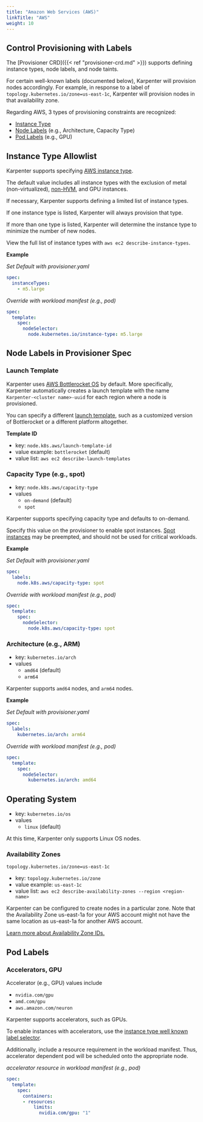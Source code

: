 ```yaml
---
title: "Amazon Web Services (AWS)"
linkTitle: "AWS"
weight: 10
---
```


## Control Provisioning with Labels

The [Provisioner CRD]({{< ref "provisioner-crd.md" >}}) supports defining
instance types, node labels, and node taints.

For certain well-known labels (documented below), Karpenter will provision
nodes accordingly. For example, in response to a label of
`topology.kubernetes.io/zone=us-east-1c`, Karpenter will provision nodes in
that availability zone.

Regarding AWS, 3 types of provisioning constraints are recognized: 
- [Instance Type](#instance-type-allowlist)
- [Node Labels](#node-lables-in-provisioner-spec) (e.g., Architecture, Capacity Type)
- [Pod Labels](#pod-labels) (e.g., GPU)

## Instance Type Allowlist

Karpenter supports specifying [AWS instance type](https://aws.amazon.com/ec2/instance-types/). 

The default value includes all instance types with the exclusion of metal
(non-virtualized),
[non-HVM](https://docs.aws.amazon.com/AWSEC2/latest/UserGuide/virtualization_types.html),
and GPU instances. 

If necessary, Karpenter supports defining a limited list of instance types. 

If one instance type is listed, Karpenter will always provision that type.

If more than one type is listed, Karpenter will determine the
instance type to minimize the number of new nodes.

View the full list of instance types with `aws ec2 describe-instance-types`.

**Example**

*Set Default with provisioner.yaml*

```yaml
spec:
  instanceTypes:
    - m5.large
```

*Override with workload manifest (e.g., pod)*

```yaml
spec:
  template:
    spec:
      nodeSelector:
        node.kubernetes.io/instance-type: m5.large
```

## Node Labels in Provisioner Spec

### Launch Template

Karpenter uses [AWS Bottlerocket OS](https://aws.amazon.com/bottlerocket/) by
default. More specifically, Karpenter automatically creates a launch template
with the name `Karpenter-<cluster name>-uuid` for each region where a node is
provisioned.

You can specify a different [launch
template](https://docs.aws.amazon.com/AWSEC2/latest/UserGuide/ec2-launch-templates.html),
such as a customized version of Bottlerocket or a different platform
altogether.

**Template ID**
- key: `node.k8s.aws/launch-template-id`
- value example: `bottlerocket` (default)
- value list: `aws ec2 describe-launch-templates`

### Capacity Type (e.g., spot)

- key: `node.k8s.aws/capacity-type`
- values
  - `on-demand` (default)
  - `spot`

Karpenter supports specifying capacity type and defaults to on-demand.

Specify this value on the provisioner to enable spot instances. [Spot
instances](https://aws.amazon.com/ec2/spot/) may be preempted, and should not
be used for critical workloads.

**Example**

*Set Default with provisioner.yaml*

```yaml
spec:
  labels: 
    node.k8s.aws/capacity-type: spot
```

*Override with workload manifest (e.g., pod)*

```yaml
spec:
  template:
    spec:
      nodeSelector:
        node.k8s.aws/capacity-type: spot
```

### Architecture (e.g., ARM) 

- key: `kubernetes.io/arch`
- values
  - `amd64` (default)
  - `arm64`

Karpenter supports `amd64` nodes, and `arm64` nodes. 

**Example**

*Set Default with provisioner.yaml*

```yaml
spec:
  labels: 
    kubernetes.io/arch: arm64
```

*Override with workload manifest (e.g., pod)*

```yaml
spec:
  template:
    spec:
      nodeSelector:
        kubernetes.io/arch: amd64
```

## Operating System

- key: `kubernetes.io/os`
- values
  - `linux` (default)

At this time, Karpenter only supports Linux OS nodes.

### Availability Zones

`topology.kubernetes.io/zone=us-east-1c`

- key: `topology.kubernetes.io/zone`
- value example: `us-east-1c`
- value list: `aws ec2 describe-availability-zones --region <region-name>`

Karpenter can be configured to create nodes in a particular zone. Note that the Availability Zone us-east-1a for your AWS account might not have the same location as us-east-1a for another AWS account. 

[Learn more about Availability Zone
IDs.](https://docs.aws.amazon.com/ram/latest/userguide/working-with-az-ids.html)

## Pod Labels

### Accelerators, GPU 

Accelerator (e.g., GPU) values include
- `nvidia.com/gpu`
- `amd.com/gpu`
- `aws.amazon.com/neuron`

Karpenter supports accelerators, such as GPUs. 

To enable instances with accelerators, use the [instance type
well known label selector](#instance-type-allowlist). 

Additionally, include a resource requirement in the workload manifest. Thus,
accelerator dependent pod will be scheduled onto the appropriate node. 

*accelerator resource in workload manifest (e.g., pod)*

```yaml
spec:
  template:
    spec:
      containers:
      - resources:
          limits:
            nvidia.com/gpu: "1"
```
